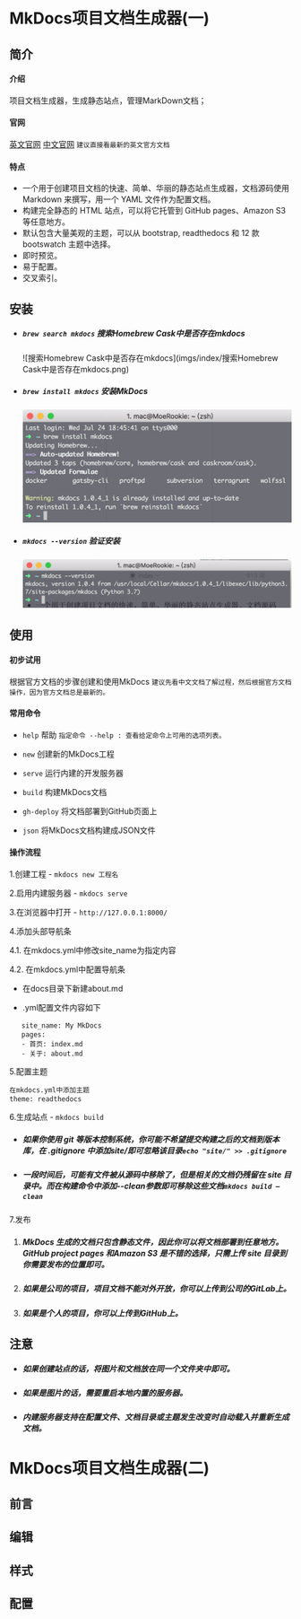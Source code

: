 # MkDocs项目文档生成器(一)

## 简介

#### 介绍 

项目文档生成器，生成静态站点，管理MarkDown文档；

#### 官网

[英文官网](http://www.mkdocs.org/) [中文官网](https://markdown-docs-zh.readthedocs.io/zh_CN/latest/)  `建议直接看最新的英文官方文档`

#### 特点

- 一个用于创建项目文档的快速、简单、华丽的静态站点生成器，文档源码使用 Markdown 来撰写，用一个 YAML 文件作为配置文档。
- 构建完全静态的 HTML 站点，可以将它托管到 GitHub pages、Amazon S3 等任意地方。
- 默认包含大量美观的主题，可以从 bootstrap, readthedocs 和 12 款 bootswatch 主题中选择。
- 即时预览。
- 易于配置。
- 交叉索引。

## 安装

- ##### `brew search mkdocs` 搜索Homebrew Cask中是否存在mkdocs

  ![搜索Homebrew Cask中是否存在mkdocs](imgs/index/搜索Homebrew Cask中是否存在mkdocs.png)

- ##### `brew install mkdocs` 安装MkDocs

  ![安装MkDocs](imgs/index/安装MkDocs.png)

- #####  `mkdocs --version` 验证安装

  ![验证安装](imgs/index/验证安装.png)

## 使用

#### 初步试用

根据官方文档的步骤创建和使用MkDocs `建议先看中文文档了解过程，然后根据官方文档操作，因为官方文档总是最新的。`

#### 常用命令

- `help` 帮助 `指定命令 --help : 查看给定命令上可用的选项列表。`

- `new` 创建新的MkDocs工程

- `serve` 运行内建的开发服务器

- `build` 构建MkDocs文档

- `gh-deploy` 将文档部署到GitHub页面上

- `json` 将MkDocs文档构建成JSON文件

#### 操作流程

1.创建工程 - `mkdocs new 工程名`

2.启用内建服务器 - `mkdocs serve`

3.在浏览器中打开 - `http://127.0.0.1:8000/`

4.添加头部导航条

4.1. 在mkdocs.yml中修改site_name为指定内容

4.2. 在mkdocs.yml中配置导航条

- 在docs目录下新建about.md

-  .yml配置文件内容如下

```
   site_name: My MkDocs
   pages:
   - 首页: index.md
   - 关于: about.md
```

5.配置主题

```
在mkdocs.yml中添加主题
theme: readthedocs
```

6.生成站点 - `mkdocs build`

- ##### 如果你使用 git 等版本控制系统，你可能不希望提交构建之后的文档到版本库，在 .gitignore 中添加site/即可忽略该目录`echo "site/" >> .gitignore`

- ##### 一段时间后，可能有文件被从源码中移除了，但是相关的文档仍残留在 site 目录中。而在构建命令中添加--clean参数即可移除这些文档`mkdocs build —clean`

7.发布

1. ##### MkDocs 生成的文档只包含静态文件，因此你可以将文档部署到任意地方。GitHub project pages 和Amazon S3 是不错的选择，只需上传 site 目录到你需要发布的位置即可。
2. ##### 如果是公司的项目，项目文档不能对外开放，你可以上传到公司的GitLab上。
3. ##### 如果是个人的项目，你可以上传到GitHub上。

## 注意

- ##### 如果创建站点的话，将图片和文档放在同一个文件夹中即可。
- ##### 如果是图片的话，需要重启本地内置的服务器。
- ##### 内建服务器支持在配置文件、文档目录或主题发生改变时自动载入并重新生成文档。

# MkDocs项目文档生成器(二)

## 前言

## 编辑

## 样式

## 配置